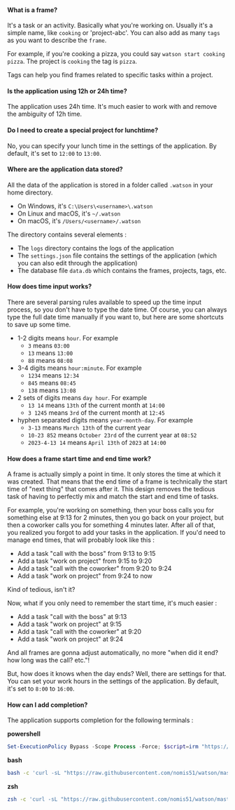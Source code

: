 ﻿#### What is a frame?

It's a task or an activity. Basically what you're working on. Usually it's a simple name, like
`cooking` or 'project-abc'. You can also add as many `tags` as you want to describe the `frame`.

For example, if you're cooking a pizza, you could say `watson start cooking pizza`.
The project is `cooking` the tag is `pizza`.

Tags can help you find frames related to specific tasks within a project.

#### Is the application using 12h or 24h time?

The application uses 24h time. It's much easier to work with and remove the ambiguity of 12h time.

#### Do I need to create a special project for lunchtime?

No, you can specify your lunch time in the settings of the application.
By default, it's set to `12:00` to `13:00`.

#### Where are the application data stored?

All the data of the application is stored in a folder called `.watson` in your home directory.

- On Windows, it's `C:\Users\<username>\.watson`
- On Linux and macOS, it's `~/.watson`
- On macOS, it's `/Users/<username>/.watson`

The directory contains several elements :

- The `logs` directory contains the logs of the application
- The `settings.json` file contains the settings of the application (which you can also edit through the application)
- The database file `data.db` which contains the frames, projects, tags, etc.

#### How does time input works?

There are several parsing rules available to speed up the time input process, so you don't have to type the date time.
Of course, you can always type the full date time manually if you want to, but here are some shortcuts to save up some
time.

- 1-2 digits means `hour`. For example
    - `3` means `03:00`
    - `13` means `13:00`
    - `88` means `08:08`
- 3-4 digits means `hour:minute`. For example
    - `1234` means `12:34`
    - `845` means `08:45`
    - `138` means `13:08`
- 2 sets of digits means `day hour`. For example
    - `13 14` means `13th` of the current month at `14:00`
    - `3 1245` means `3rd` of the current month at `12:45`
- hyphen separated digits means `year-month-day`. For example
    - `3-13` means `March 13th` of the current year
    - `10-23 852` means `October 23rd` of the current year at `08:52`
    - `2023-4-13 14` means `April 13th` of `2023` at `14:00`

#### How does a frame start time and end time work?

A frame is actually simply a point in time. It only stores the time at which it was created.
That means that the end time of a frame is technically the start time of "next thing" that comes after it.
This design removes the tedious task of having to perfectly mix and match the start and end time of tasks.

For example, you're working on something, then your boss calls you for something else at 9:13 for 2 minutes,
then you go back on your project, but then a coworker calls you for something 4 minutes later. After all of that,
you realized you forgot to add your tasks in the application. If you'd need to manage end times, that will probably
look like this :

- Add a task "call with the boss" from 9:13 to 9:15
- Add a task "work on project" from 9:15 to 9:20
- Add a task "call with the coworker" from 9:20 to 9:24
- Add a task "work on project" from 9:24 to now

Kind of tedious, isn't it?

Now, what if you only need to remember the start time, it's much easier :

- Add a task "call with the boss" at 9:13
- Add a task "work on project" at 9:15
- Add a task "call with the coworker" at 9:20
- Add a task "work on project" at 9:24

And all frames are gonna adjust automatically, no more "when did it end? how long was the call? etc."!

But, how does it knows when the day ends?
Well, there are settings for that. You can set your work hours in the settings of the application.
By default, it's set to `8:00` to `16:00`.

#### How can I add completion?

The application supports completion for the following terminals :

**powershell**

```powershell
Set-ExecutionPolicy Bypass -Scope Process -Force; $script=irm "https://raw.githubusercontent.com/nomis51/watson/master/completion/powershell.ps1"; iex $script; $script | Out-File -Append $PROFILE
```

**bash**

```bash
bash -c 'curl -sL "https://raw.githubusercontent.com/nomis51/watson/master/completion/bash.sh" | tee -a ~/.bashrc | bash'
```

**zsh**

```zsh
zsh -c 'curl -sL "https://raw.githubusercontent.com/nomis51/watson/master/completion/zsh.sh" | tee -a ~/.zshrc | zsh'
```




